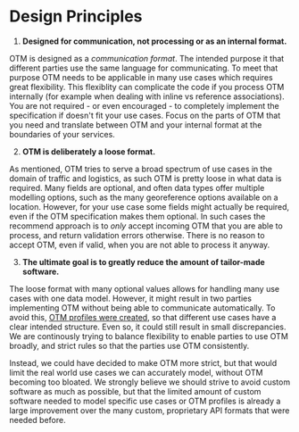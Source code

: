 Design Principles 
============


1. **Designed for communication, not processing or as an internal format.**

OTM is designed as a _communication format_. The intended purpose it that
different parties use the same language for communicating. To meet that purpose
OTM needs to be applicable in many use cases which requires great flexibility.
This flexiblity can complicate the code if you process OTM internally (for
example when dealing with inline vs reference associations). You are not
required - or even encouraged - to completely implement the specification if
doesn't fit your use cases. Focus on the parts of OTM that you need and
translate between OTM and your internal format at the boundaries of your
services.

2. **OTM is deliberately a loose format.**

As mentioned, OTM tries to serve a broad spectrum of use cases in the domain of
traffic and logistics, as such OTM is pretty loose in what data is required.
Many fields are optional, and often data types offer multiple modelling options,
such as the many georeference options available on a location. However, for your
use case some fields might actually be required, even if the OTM specification
makes them optional. In such cases the recommend approach is to _only_ accept
incoming OTM that you are able to process, and return validation errors
otherwise. There is no reason to accept OTM, even if valid, when you are not
able to process it anyway.

3. **The ultimate goal is to greatly reduce the amount of tailor-made software.**

The loose format with many optional values allows for handling many use cases
with one data model. However, it might result in two parties implementing OTM
without being able to communicate automatically. To avoid this, [OTM profiles
were created](../OTM_profiles), so that different use cases have a
clear intended structure. Even so, it could still result in small discrepancies.
We are continously trying to balance flexibility to enable parties to use OTM
broadly, and strict rules so that the parties use OTM consistently.

Instead, we could have decided to make OTM more strict, but that would limit the
real world use cases we can accurately model, without OTM becoming too bloated.
We strongly believe we should strive to avoid custom software as much as
possible, but that the limited amount of custom software needed to model
specific use cases or OTM profiles is already a large improvement over the many
custom, proprietary API formats that were needed before.